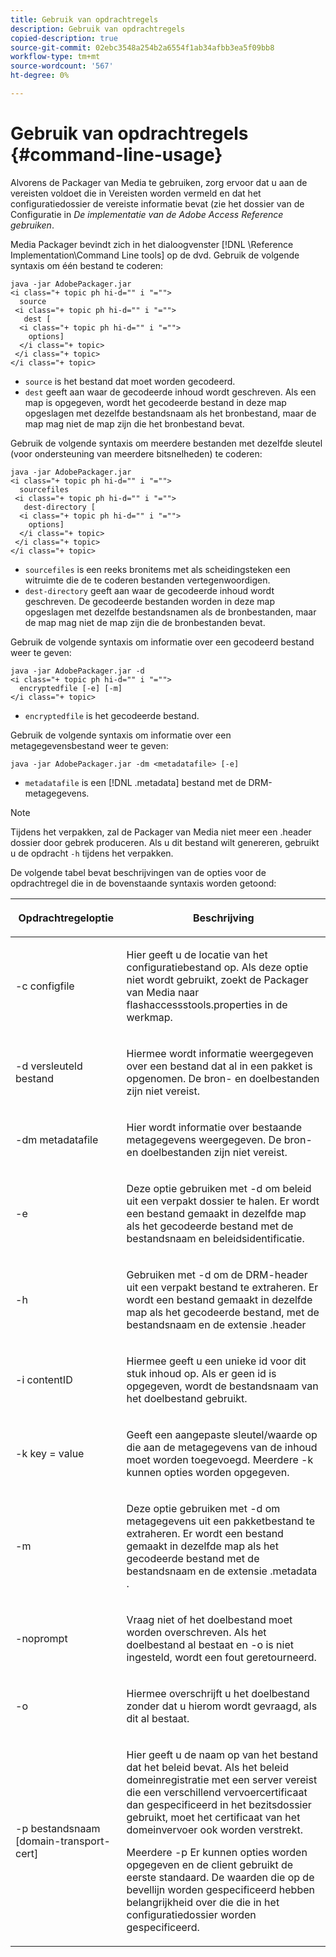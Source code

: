 ```yaml
---
title: Gebruik van opdrachtregels
description: Gebruik van opdrachtregels
copied-description: true
source-git-commit: 02ebc3548a254b2a6554f1ab34afbb3ea5f09bb8
workflow-type: tm+mt
source-wordcount: '567'
ht-degree: 0%

---
```


# Gebruik van opdrachtregels {#command-line-usage}

Alvorens de Packager van Media te gebruiken, zorg ervoor dat u aan de vereisten voldoet die in Vereisten worden vermeld en dat het configuratiedossier de vereiste informatie bevat (zie het dossier van de Configuratie in *De implementatie van de Adobe Access Reference gebruiken*.

Media Packager bevindt zich in het dialoogvenster [!DNL \Reference Implementation\Command Line tools] op de dvd. Gebruik de volgende syntaxis om één bestand te coderen:

```
java -jar AdobePackager.jar  
<i class="+ topic ph hi-d="" i "="">
  source  
 <i class="+ topic ph hi-d="" i "="">
   dest [ 
  <i class="+ topic ph hi-d="" i "="">
    options] 
  </i class="+ topic> 
 </i class="+ topic> 
</i class="+ topic>
```

* `source` is het bestand dat moet worden gecodeerd.
* `dest` geeft aan waar de gecodeerde inhoud wordt geschreven. Als een map is opgegeven, wordt het gecodeerde bestand in deze map opgeslagen met dezelfde bestandsnaam als het bronbestand, maar de map mag niet de map zijn die het bronbestand bevat.

Gebruik de volgende syntaxis om meerdere bestanden met dezelfde sleutel (voor ondersteuning van meerdere bitsnelheden) te coderen:

```
java -jar AdobePackager.jar  
<i class="+ topic ph hi-d="" i "="">
  sourcefiles  
 <i class="+ topic ph hi-d="" i "="">
   dest-directory [ 
  <i class="+ topic ph hi-d="" i "="">
    options] 
  </i class="+ topic> 
 </i class="+ topic> 
</i class="+ topic>
```

* `sourcefiles` is een reeks bronitems met als scheidingsteken een witruimte die de te coderen bestanden vertegenwoordigen.
* `dest-directory` geeft aan waar de gecodeerde inhoud wordt geschreven. De gecodeerde bestanden worden in deze map opgeslagen met dezelfde bestandsnamen als de bronbestanden, maar de map mag niet de map zijn die de bronbestanden bevat.

Gebruik de volgende syntaxis om informatie over een gecodeerd bestand weer te geven:

```
java -jar AdobePackager.jar -d  
<i class="+ topic ph hi-d="" i "="">
  encryptedfile [-e] [-m] 
</i class="+ topic>
```

* `encryptedfile` is het gecodeerde bestand.

Gebruik de volgende syntaxis om informatie over een metagegevensbestand weer te geven:

```
java -jar AdobePackager.jar -dm <metadatafile> [-e]
```

* `metadatafile` is een [!DNL .metadata] bestand met de DRM-metagegevens.

>[!NOTE]
>
>Tijdens het verpakken, zal de Packager van Media niet meer een .header dossier door gebrek produceren. Als u dit bestand wilt genereren, gebruikt u de opdracht `-h` tijdens het verpakken.

De volgende tabel bevat beschrijvingen van de opties voor de opdrachtregel die in de bovenstaande syntaxis worden getoond:

<table frame="all" colsep="1" rowsep="1" class="+ topic/table adobe-d/table " id="table_wgz_spy_n4"> 
 <thead class="- topic/thead "> 
  <tr rowsep="1" class="- topic/row "> 
   <th colname="1" class="- topic/entry entry"> <p class="- topic/p ">Opdrachtregeloptie </p> </th> 
   <th colname="2" class="- topic/entry entry"> <p class="- topic/p ">Beschrijving </p> </th> 
  </tr> 
 </thead>
 <tbody class="- topic/tbody "> 
  <tr rowsep="1" class="- topic/row "> 
   <td colname="1" class="- topic/entry "> <p class="- topic/p ">-c <span class="+ topic/ph pr-d/codeph codeph"> configfile </span> </p> </td> 
   <td colname="2" class="- topic/entry "> <p class="- topic/p ">Hier geeft u de locatie van het configuratiebestand op. Als deze optie niet wordt gebruikt, zoekt de Packager van Media naar <span class="filepath"> flashaccessstools.properties </span> in de werkmap. </p> </td> 
  </tr> 
  <tr rowsep="1" class="- topic/row "> 
   <td colname="1" class="- topic/entry "> <p class="- topic/p ">-d <span class="+ topic/ph pr-d/codeph codeph"> versleuteld bestand </span> </p> </td> 
   <td colname="2" class="- topic/entry "> <p class="- topic/p ">Hiermee wordt informatie weergegeven over een bestand dat al in een pakket is opgenomen. De bron- en doelbestanden zijn niet vereist. </p> </td> 
  </tr> 
  <tr rowsep="1" class="- topic/row "> 
   <td colname="1" class="- topic/entry "> <p class="- topic/p ">-dm <span class="+ topic/ph pr-d/codeph codeph"> metadatafile </span> </p> </td> 
   <td colname="2" class="- topic/entry "> <p class="- topic/p ">Hier wordt informatie over bestaande metagegevens weergegeven. De bron- en doelbestanden zijn niet vereist. </p> </td> 
  </tr> 
  <tr rowsep="1" class="- topic/row "> 
   <td colname="1" class="- topic/entry "> <p class="- topic/p ">-e </p> </td> 
   <td colname="2" class="- topic/entry "> <p class="- topic/p ">Deze optie gebruiken met <span class="codeph"> -d </span> om beleid uit een verpakt dossier te halen. Er wordt een bestand gemaakt in dezelfde map als het gecodeerde bestand met de bestandsnaam en beleidsidentificatie. </p> </td> 
  </tr> 
  <tr rowsep="1" class="- topic/row "> 
   <td colname="1" class="- topic/entry "> <p class="- topic/p ">-h </p> </td> 
   <td colname="2" class="- topic/entry "> <p class="- topic/p ">Gebruiken met <span class="codeph"> -d </span> om de DRM-header uit een verpakt bestand te extraheren. Er wordt een bestand gemaakt in dezelfde map als het gecodeerde bestand, met de bestandsnaam en de extensie <span class="filepath"> .header </span> </p> </td> 
  </tr> 
  <tr rowsep="1" class="- topic/row "> 
   <td colname="1" class="- topic/entry "> <p class="- topic/p ">-i <span class="+ topic/ph pr-d/codeph codeph"> contentID </span> </p> </td> 
   <td colname="2" class="- topic/entry "> <p class="- topic/p ">Hiermee geeft u een unieke id voor dit stuk inhoud op. Als er geen id is opgegeven, wordt de bestandsnaam van het doelbestand gebruikt. </p> </td> 
  </tr> 
  <tr rowsep="1" class="- topic/row "> 
   <td colname="1" class="- topic/entry "> <p class="- topic/p ">-k <span class="+ topic/ph pr-d/codeph codeph"> key </span>= <span class="+ topic/ph pr-d/codeph codeph"> value </span> </p> </td> 
   <td colname="2" class="- topic/entry "> <p class="- topic/p ">Geeft een aangepaste sleutel/waarde op die aan de metagegevens van de inhoud moet worden toegevoegd. Meerdere <span class="codeph"> -k </span> kunnen opties worden opgegeven. </p> </td> 
  </tr> 
  <tr rowsep="1" class="- topic/row "> 
   <td colname="1" class="- topic/entry "> <p class="- topic/p ">-m </p> </td> 
   <td colname="2" class="- topic/entry "> <p class="- topic/p ">Deze optie gebruiken met <span class="codeph"> -d </span> om metagegevens uit een pakketbestand te extraheren. Er wordt een bestand gemaakt in dezelfde map als het gecodeerde bestand met de bestandsnaam en de extensie <span class="codeph"> .metadata </span>. </p> </td> 
  </tr> 
  <tr rowsep="1" class="- topic/row "> 
   <td colname="1" class="- topic/entry "> <p class="- topic/p ">-noprompt </p> </td> 
   <td colname="2" class="- topic/entry "> <p class="- topic/p ">Vraag niet of het doelbestand moet worden overschreven. Als het doelbestand al bestaat en <span class="codeph"> -o </span> is niet ingesteld, wordt een fout geretourneerd. </p> </td> 
  </tr> 
  <tr rowsep="1" class="- topic/row "> 
   <td colname="1" class="- topic/entry "> <p class="- topic/p ">-o </p> </td> 
   <td colname="2" class="- topic/entry "> <p class="- topic/p ">Hiermee overschrijft u het doelbestand zonder dat u hierom wordt gevraagd, als dit al bestaat. </p> </td> 
  </tr> 
  <tr rowsep="0" class="- topic/row "> 
   <td colname="1" class="- topic/entry "> <p class="- topic/p ">-p <span class="+ topic/ph pr-d/codeph codeph"> bestandsnaam [domain-transport-cert] </span> </p> </td> 
   <td colname="2" class="- topic/entry "> <p class="- topic/p ">Hier geeft u de naam op van het bestand dat het beleid bevat. Als het beleid domeinregistratie met een server vereist die een verschillend vervoercertificaat dan gespecificeerd in het bezitsdossier gebruikt, moet het certificaat van het domeinvervoer ook worden verstrekt. </p> <p class="- topic/p ">Meerdere <span class="codeph"> -p </span> Er kunnen opties worden opgegeven en de client gebruikt de eerste standaard. De waarden die op de bevellijn worden gespecificeerd hebben belangrijkheid over die die in het configuratiedossier worden gespecificeerd. </p> </td> 
  </tr> 
 </tbody> 
</table>

